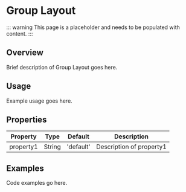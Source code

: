 # Group Layout

::: warning
This page is a placeholder and needs to be populated with content.
:::

## Overview

Brief description of Group Layout goes here.

## Usage

Example usage goes here.

## Properties

| Property | Type | Default | Description |
|----------|------|---------|-------------|
| property1 | String | 'default' | Description of property1 |

## Examples

Code examples go here.

